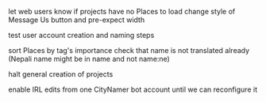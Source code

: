 let web users know if projects have no Places to load
change style of Message Us button and pre-expect width

test user account creation and naming steps

sort Places by tag's importance
check that name is not translated already (Nepali name might be in name and not name:ne)

halt general creation of projects

enable IRL edits from one CityNamer bot account until we can reconfigure it
